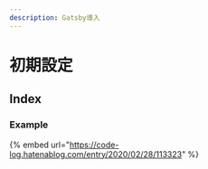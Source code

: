 ```yaml
---
description: Gatsby導入
---
```


# 初期設定

## Index

### Example

{% embed url="https://code-log.hatenablog.com/entry/2020/02/28/113323" %}



